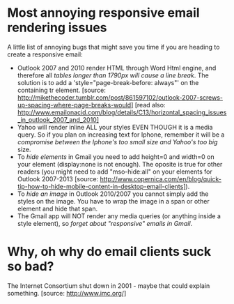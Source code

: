 Most annoying responsive email rendering issues
===============================================


A little list of annoying bugs that might save you time if you are heading to create a responsive email:


* Outlook 2007 and 2010 render HTML through Word Html engine, and therefore all *tables longer than 1790px will cause a line break*. The solution is to add a 'style="page-break-before: always"' on the containing tr element. [source: http://mikethecoder.tumblr.com/post/861597102/outlook-2007-screws-up-spacing-where-page-breaks-would] [read also: http://www.emailonacid.com/blog/details/C13/horizontal_spacing_issues_in_outlook_2007_and_2010]
* Yahoo will render inline ALL your styles EVEN THOUGH it is a media query. So if you plan on increasing text for Iphone, remember it will be a *compromise between the Iphone's too small size and Yahoo's too big* size.
* To *hide elements* in Gmail you need to add height=0 and width=0 on your element (display:none is not enough). The oposite is true for other readers (you might need to add "mso-hide:all" on your elements for Outlook 2007-2013 [source: http://www.copernica.com/en/blog/quick-tip-how-to-hide-mobile-content-in-desktop-email-clients]).
* To *hide an image* in Outlook 2010/2007 you cannot simply add the styles on the image. You have to wrap the image in a span or other element and hide that span.
* The Gmail app will NOT render any media queries (or anything inside a style element), so *forget about "responsive" emails in Gmail*.








Why, oh why do email clients suck so bad?
=========================================

The Internet Consortium shut down in 2001 - maybe that could explain something.
[source: http://www.imc.org/]
